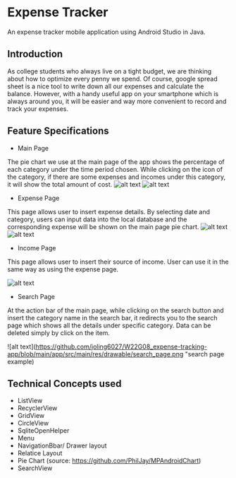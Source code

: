 # Expense Tracker

An expense tracker mobile application using Android Studio in Java.

## Introduction
As college students who always live on a tight budget, we are thinking about how to optimize every penny we spend. 
Of course, google spread sheet is a nice tool to write down all our expenses and calculate the balance. 
However, with a handy useful app on your smartphone which is always around you, it will be easier and way more convenient to record and track your expenses.

## Feature Specifications
- Main Page

The pie chart we use at the main page of the app shows the percentage of each category under the time period chosen. 
While clicking on the icon of the category, if there are some expenses and incomes under this category, it will show the total amount of cost.
![alt text](https://github.com/joling6027/W22G08_expense-tracking-app/blob/main/app/src/main/res/drawable/splash.png "splash")
![alt text](https://github.com/joling6027/W22G08_expense-tracking-app/blob/main/app/src/main/res/drawable/mainPage_withoutData.png "main page without data")

- Expense Page

This page allows user to insert expense details. 
By selecting date and category, users can input data into the local database and the corresponding expense will be shown on the main page pie chart.
![alt text](https://github.com/joling6027/W22G08_expense-tracking-app/blob/main/app/src/main/res/drawable/expense_page.png "expense page calculator view")
![alt text](https://github.com/joling6027/W22G08_expense-tracking-app/blob/main/app/src/main/res/drawable/expense_page_cat.png "expense page with category")

- Income Page

This page allows user to insert their source of income. User can use it in the same way as using the expense page.

![alt text](https://github.com/joling6027/W22G08_expense-tracking-app/blob/main/app/src/main/res/drawable/income_page.png "income page")

- Search Page

At the action bar of the main page, while clicking on the search button and insert the category name in the search bar, 
it redirects you to the search page which shows all the details under specific category. Data can be deleted simply by click on the item.

![alt text](https://github.com/joling6027/W22G08_expense-tracking-app/blob/main/app/src/main/res/drawable/search_page.png "search page example)

## Technical Concepts used
- ListView
- RecyclerView
- GridView
- CircleView
- SqliteOpenHelper
- Menu
- NavigationBbar/ Drawer layout
- Relatice Layout
- Pie Chart (source: https://github.com/PhilJay/MPAndroidChart)
- SearchView

